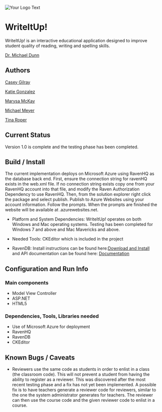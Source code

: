 ![Your Logo Text](http://encs.vancouver.wsu.edu/~k.gonzalez/Write.jpg)

# WriteItUp!

WriteItUp! is an interactive educational application designed to improve student quality of reading, writing and spelling skills.

[Dr. Michael Dunn](http://education.wsu.edu/directory/faculty/dunnm)

## Authors

[Casey Gilray](mailto:cgilray@gmail.com)

[Katie Gonzalez](mailto:kathrynn.gonzalez@gmail.com)

[Marysa McKay](mailto:marysam26@gmail.com)

[Michael Meyer](mailto:mm4223@yahoo.com)

[Tina Roper](mailto:troper17@comcast.net)


## Current Status

Version 1.0 is complete and the testing phase has been completed.

## Build / Install

The current implementation deploys on Microsoft Azure using RavenHQ as the database back end. First, ensure the connection string for ravenHQ exists in the web.xml file. If no connection string exists copy one from your RavenHQ account into that file, and modify the Raven Authorization Dependency to use RavenHQ. Then, from the solution explorer right click the package and select publish. Publish to Azure Websites using your account information. Follow the prompts. When the prompts are finished the website will be available at <Given Name>.azurewebsites.net.

* Platform and System Dependencies: 
    WriteItUp! operates on both Windows and Mac operating systems. 
    Testing has been completed for Windows 7 and above and Mac Mavericks and above.

* Needed Tools: CKEditor which is included in the project

* RavenDB:
    Install instructions can be found here:[Download and Install](http://ravendb.net/downloads/builds) and API documentation can be found here:
    [Documentation](http://ravendb.net/docs/article-page/2.0/csharp/client-api/connecting-to-a-ravendb-datastore)

## Configuration and Run Info



### Main components

* Model View Controller
* ASP.NET
* HTML5

### Dependencies, Tools, Libraries needed

* Use of Microsoft Azure for deployment
* RavenHQ
* RavenDB
* CKEditor

## Known Bugs / Caveats
* Reviewers use the same code as students in order to enlist in a class (the classroom code). This will not prevent a student from having the ability to register as a reviewer. This was discovered after the most recent testing phase and a fix has not yet been implemented. A possible fix is to have teachers generate a reviewer code for reviewers, similar to the one the system administrator generates for teachers. The reviewer can then use the course code and the given reviewer code to enlist in a course.



